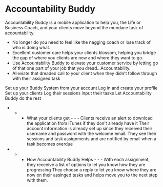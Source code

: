 # Accountability Buddy

Accountability Buddy is a mobile application to help you, the Life or Business Coach, and your clients move beyond the mundane task of accountability.

* No longer do you need to feel like the nagging coach or lose track of who is doing what.
* Excellent customer care helps your clients blossom, helping you bridge the gap of where you clients are now and where they want to go.
* Use Accountability Buddy to elevate your customer service by letting go of that one part of your job that you dread...Accountability.
* Alleviate that dreaded call to your client when they didn't follow through with their assigned task

Set up your Buddy System from your account
Log in and create your profile
Set up your clients
Log their sessions
Input their tasks 
Let Accountability Buddy do the rest

- - - What your clients get - - -
Clients receive an alert to download the application from iTunes if they don't already have it
Their account information is already set up since they received their username and password with the welcome email.
They see their sessions and task assignments and are notified by email when a task becomes overdue

- - - How Accountability Buddy Helps - - -
With each assignment, they receeive a list of options to let you know how they are progressing
They choose a reply to let you know where they are now on their assinged tasks and helps move you to the next step with them.
